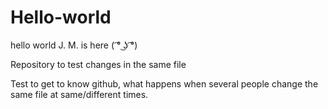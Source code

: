 # Hello-world
hello world J. M. is here ( ͡° ͜ʖ ͡°)

Repository to test changes in the same file

Test to get to know github, what happens when several people change the
same file at same/different times.
